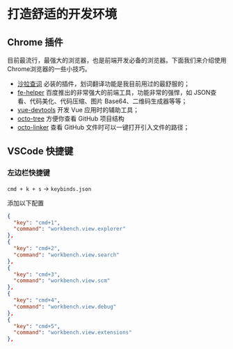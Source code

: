 # 打造舒适的开发环境

## Chrome 插件
目前最流行，最强大的浏览器，也是前端开发必备的浏览器。下面我们来介绍使用Chrome浏览器的一些小技巧。  

- [沙拉查词](https://chrome.google.com/webstore/detail/cdonnmffkdaoajfknoeeecmchibpmkmg) 必装的插件，划词翻译功能是我目前用过的最舒服的；  
- [fe-helper](https://www.baidufe.com/fehelper) 百度推出的非常强大的前端工具，功能非常的强悍，如 JSON查看、代码美化、代码压缩、图片 Base64、二维码生成器等等；  
- [vue-devtools](https://github.com/vuejs/vue-devtools) 开发 Vue 应用时的辅助工具；  
- [octo-tree](https://github.com/ovity/octotree) 方便你查看 GitHub 项目结构
- [octo-linker](https://github.com/OctoLinker/OctoLinker) 查看 GitHub 文件时可以一键打开引入文件的路径；

## VSCode 快捷键

### 左边栏快捷键

`cmd + k + s` -> `keybinds.json`

添加以下配置
```json
{
  "key": "cmd+1",
  "command": "workbench.view.explorer"
},
{
  "key": "cmd+2",
  "command": "workbench.view.search"
},
{
  "key": "cmd+3",
  "command": "workbench.view.scm"
},
{
  "key": "cmd+4",
  "command": "workbench.view.debug"
},
{
  "key": "cmd+5",
  "command": "workbench.view.extensions"
},
```
